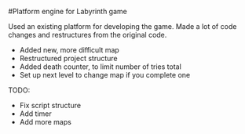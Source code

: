 #Platform engine for Labyrinth game

Used an existing platform for developing the game.
Made a lot of code changes and restructures from the original code.
- Added new, more difficult map
- Restructured project structure
- Added death counter, to limit number of tries total
- Set up next level to change map if you complete one


TODO: 
- Fix script structure
- Add timer
- Add more maps
